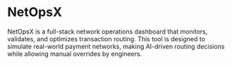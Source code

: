 # NetOpsX
NetOpsX is a full-stack network operations dashboard that monitors, validates, and optimizes transaction routing. This tool is designed to simulate real-world payment networks, making AI-driven routing decisions while allowing manual overrides by engineers.
